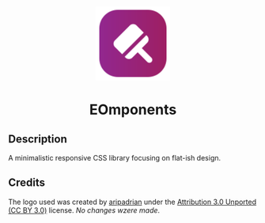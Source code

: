 <p align="center">
    <img width="150" src="src/docs/assets/img/logo.svg" />
    <h1 align="center">EOmponents</h1>
</p>

## Description
A minimalistic responsive CSS library focusing on flat-ish design.

## Credits
The logo used was created by [aripadrian](https://dribbble.com/aripadrian) under the [Attribution 3.0 Unported (CC BY 3.0)](https://creativecommons.org/licenses/by/3.0/) license. _No changes wzere made_.